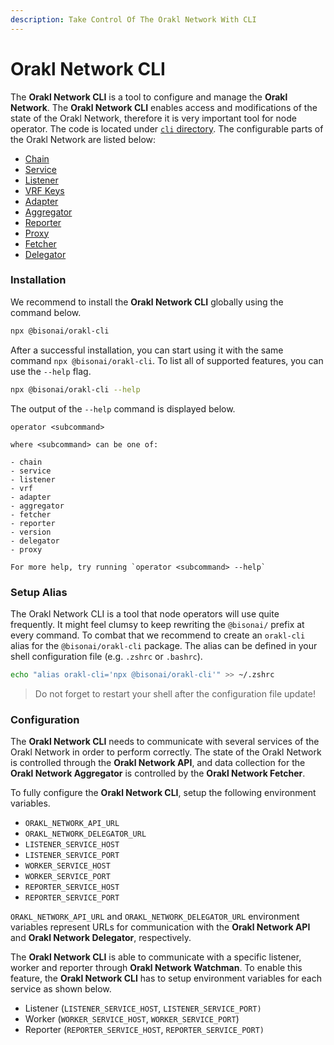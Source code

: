 ```yaml
---
description: Take Control Of The Orakl Network With CLI
---
```


# Orakl Network CLI

The **Orakl Network CLI** is a tool to configure and manage the **Orakl Network**. The **Orakl Network CLI** enables access and modifications of the state of the Orakl Network, therefore it is very important tool for node operator. The code is located under [`cli` directory](../../developers-guide/data-feed.md). The configurable parts of the Orakl Network are listed below:

* [Chain](chain.md)
* [Service](service.md)
* [Listener](listener.md)
* [VRF Keys](vrf-keys.md)
* [Adapter](adapter.md)
* [Aggregator](aggregator.md)
* [Reporter](reporter.md)
* [Proxy](proxy.md)
* [Fetcher](fetcher.md)
* [Delegator](delegator.md)
  
### Installation

We recommend to install the **Orakl Network CLI** globally using the command below.

```sh
npx @bisonai/orakl-cli
```

After a successful installation, you can start using it with the same command `npx @bisonai/orakl-cli`. To list all of supported features, you can use the `--help` flag.

```sh
npx @bisonai/orakl-cli --help
```

The output of the `--help` command is displayed below.

```
operator <subcommand>

where <subcommand> can be one of:

- chain
- service
- listener
- vrf
- adapter
- aggregator
- fetcher
- reporter
- version
- delegator
- proxy

For more help, try running `operator <subcommand> --help`
```

### Setup Alias

The Orakl Network CLI is a tool that node operators will use quite frequently. It might feel clumsy to keep rewriting the  `@bisonai/` prefix at every command. To combat that we recommend to create an `orakl-cli` alias for the `@bisonai/orakl-cli` package. The alias can be defined in your shell configuration file (e.g. `.zshrc` or `.bashrc`).&#x20;

```sh
echo "alias orakl-cli='npx @bisonai/orakl-cli'" >> ~/.zshrc
```

> Do not forget to restart your shell after the configuration file update!

### Configuration

The **Orakl Network CLI** needs to communicate with several services of the Orakl Network in order to perform correctly. The state of the Orakl Network is controlled through the **Orakl Network API**, and data collection for the **Orakl Network Aggregator** is controlled by the **Orakl Network Fetcher**.

To fully configure the **Orakl Network CLI**, setup the following environment variables.

* `ORAKL_NETWORK_API_URL`
* `ORAKL_NETWORK_DELEGATOR_URL`
* `LISTENER_SERVICE_HOST`
* `LISTENER_SERVICE_PORT`
* `WORKER_SERVICE_HOST`
* `WORKER_SERVICE_PORT`
* `REPORTER_SERVICE_HOST`
* `REPORTER_SERVICE_PORT`

`ORAKL_NETWORK_API_URL` and `ORAKL_NETWORK_DELEGATOR_URL` environment variables represent URLs for communication with the **Orakl Network API** and **Orakl Network Delegator**, respectively.

The **Orakl Network CLI** is able to communicate with a specific listener, worker and reporter through **Orakl Network Watchman**. To enable this feature, the **Orakl Network CLI** has to setup environment variables for each service as shown below.

* Listener (`LISTENER_SERVICE_HOST`, `LISTENER_SERVICE_PORT)`
* Worker (`WORKER_SERVICE_HOST`, `WORKER_SERVICE_PORT`)
* Reporter (`REPORTER_SERVICE_HOST`, `REPORTER_SERVICE_PORT)`
